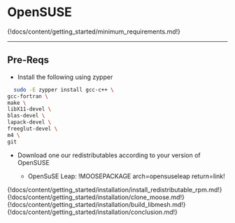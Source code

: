 # OpenSUSE

{!docs/content/getting_started/minimum_requirements.md!}

---
## Pre-Reqs
* Install the following using zypper

```bash
  sudo -E zypper install gcc-c++ \
gcc-fortran \
make \
libX11-devel \
blas-devel \
lapack-devel \
freeglut-devel \
m4 \
git
```

* Download one our redistributables according to your version of OpenSUSE

    * OpenSuSE Leap: !MOOSEPACKAGE arch=opensuseleap return=link!

{!docs/content/getting_started/installation/install_redistributable_rpm.md!}
{!docs/content/getting_started/installation/clone_moose.md!}
{!docs/content/getting_started/installation/build_libmesh.md!}
{!docs/content/getting_started/installation/conclusion.md!}
